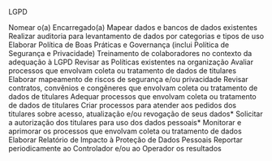 LGPD

Nomear o(a) Encarregado(a)
Mapear dados e bancos de dados existentes
Realizar auditoria para levantamento de dados por categorias e tipos de uso
Elaborar Política de Boas Práticas e Governança (inclui Política de Segurança e Privacidade)
Treinamento de colaboradores no contexto da adequação à LGPD
Revisar as Políticas existentes na organização
Avaliar processos que envolvam coleta ou tratamento de dados de titulares
Elaborar mapeamento de riscos de segurança e/ou privacidade
Revisar contratos, convênios e congêneres que envolvam coleta ou tratamento de dados de titulares
Adequar processos que envolvam coleta ou tratamento de dados de titulares
Criar processos para atender aos pedidos dos titulares sobre acesso, atualização e/ou revogação de seus dados*
Solicitar a autorização dos titulares para uso dos dados pessoais*
Monitorar e aprimorar os processos que envolvam coleta ou tratamento de dados
Elaborar Relatório de Impacto à Proteção de Dados Pessoais
Reportar periodicamente ao Controlador e/ou ao Operador os resultados
